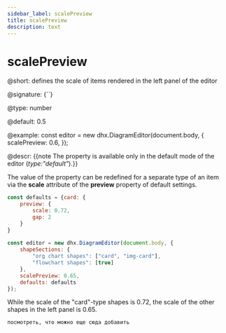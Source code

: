 ```yaml
---
sidebar_label: scalePreview
title: scalePreview
description: text
---
```


# scalePreview

@short: defines the scale of items rendered in the left panel of the editor

@signature: {``}

@type: number

@default: 0.5

@example:
const editor = new dhx.DiagramEditor(document.body, {
    scalePreview: 0.6,
});

@descr:
{{note The property is available only in the default mode of the editor (*type:"default"*).}}

The value of the property can be redefined for a separate type of an item via the **scale** attribute of the **preview** property of default settings.

~~~js
const defaults = {card: {
    preview: {
        scale: 0.72, 
        gap: 2
    }
}
 
const editor = new dhx.DiagramEditor(document.body, {
    shapeSections: {
        "org chart shapes": ["card", "img-card"],
        "flowchart shapes": [true]
    },
    scalePreview: 0.65,
    defaults: defaults         
});
~~~

While the scale of the "card"-type shapes is 0.72, the scale of the other shapes in the left panel is 0.65.


```todo
посмотреть, что можно еще сюда добавить
```